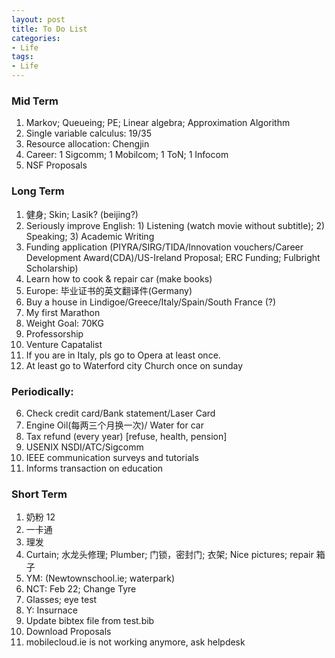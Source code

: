 ```yaml
---
layout: post
title: To Do List
categories:
- Life
tags:
- Life
---
```


### Mid Term
1. Markov; Queueing; PE; Linear algebra; Approximation Algorithm
1. Single variable calculus: 19/35
2. Resource allocation: Chengjin
1. Career: 1 Sigcomm;  1 Mobilcom;  1 ToN; 1 Infocom
2. NSF Proposals

### Long Term
1. 健身; Skin; Lasik? (beijing?)
6. Seriously improve English: 1) Listening (watch movie without subtitle); 2) Speaking; 3) Academic Writing 
7. Funding application (PIYRA/SIRG/TIDA/Innovation vouchers/Career Development Award(CDA)/US-Ireland Proposal; ERC Funding; Fulbright Scholarship)
12. Learn how to cook & repair car (make books)
29. Europe: 毕业证书的英文翻译件(Germany)
17. Buy a house in Lindigoe/Greece/Italy/Spain/South France (?)
18. My first Marathon
20. Weight Goal: 70KG
22. Professorship
23. Venture Capatalist
1. If you are in Italy, pls go to Opera at least once.
1. At least go to Waterford city Church once on sunday


### Periodically:
6. Check credit card/Bank statement/Laser Card
7. Engine Oil(每两三个月换一次)/ Water for car
1. Tax refund (every year) [refuse, health, pension]
2. USENIX NSDI/ATC/Sigcomm
1. IEEE communication surveys and tutorials
1. Informs transaction on education

### Short Term
1. 奶粉 12
1. 一卡通
2. 理发
2. Curtain; 水龙头修理; Plumber; 门锁，密封门; 衣架; Nice pictures; repair 箱子
1. YM: (Newtownschool.ie; waterpark)
1. NCT: Feb 22; Change Tyre
1. Glasses; eye test
2. Y: Insurnace
3. Update bibtex file from test.bib
1. Download Proposals
2. mobilecloud.ie is not working anymore, ask helpdesk





